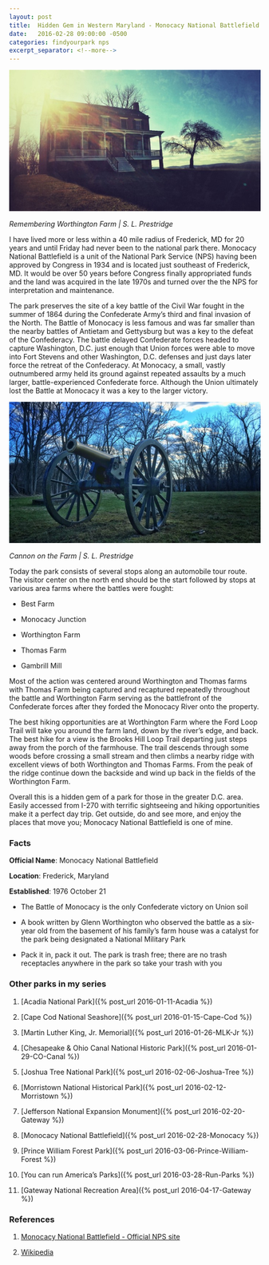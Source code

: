 ```yaml
---
layout: post
title:  Hidden Gem in Western Maryland - Monocacy National Battlefield
date:   2016-02-28 09:00:00 -0500
categories: findyourpark nps
excerpt_separator: <!--more-->
---
```


![](/img/2016-02-28-Worthington-Farm.jpg)

<cite>Remembering Worthington Farm | S. L. Prestridge</cite>

I have lived more or less within a 40 mile radius of Frederick, MD for 20 years and until Friday had never been to the national park there. Monocacy National Battlefield is a unit of the National Park Service (NPS) having been approved by Congress in 1934 and is located just southeast of Frederick, MD. It would be over 50 years before Congress finally appropriated funds and the land was acquired in the late 1970s and turned over the the NPS for interpretation and maintenance.

<!--more-->

The park preserves the site of a key battle of the Civil War fought in the summer of 1864 during the Confederate Army’s third and final invasion of the North. The Battle of Monocacy is less famous and was far smaller than the nearby battles of Antietam and Gettysburg but was a key to the defeat of the Confederacy. The battle delayed Confederate forces headed to capture Washington, D.C. just enough that Union forces were able to move into Fort Stevens and other Washington, D.C. defenses and just days later force the retreat of the Confederacy. At Monocacy, a small, vastly outnumbered army held its ground against repeated assaults by a much larger, battle-experienced Confederate force. Although the Union ultimately lost the Battle at Monocacy it was a key to the larger victory.

![](/img/2016-02-28-Cannon.jpg)

<cite>Cannon on the Farm | S. L. Prestridge</cite>

Today the park consists of several stops along an automobile tour route. The visitor center on the north end should be the start followed by stops at various area farms where the battles were fought:

- Best Farm

- Monocacy Junction

- Worthington Farm

- Thomas Farm

- Gambrill Mill

Most of the action was centered around Worthington and Thomas farms with Thomas Farm being captured and recaptured repeatedly throughout the battle and Worthington Farm serving as the battlefront of the Confederate forces after they forded the Monocacy River onto the property.

The best hiking opportunities are at Worthington Farm where the Ford Loop Trail will take you around the farm land, down by the river’s edge, and back. The best hike for a view is the Brooks Hill Loop Trail departing just steps away from the porch of the farmhouse. The trail descends through some woods before crossing a small stream and then climbs a nearby ridge with excellent views of both Worthington and Thomas Farms. From the peak of the ridge continue down the backside and wind up back in the fields of the Worthington Farm.

Overall this is a hidden gem of a park for those in the greater D.C. area. Easily accessed from I-270 with terrific sightseeing and hiking opportunities make it a perfect day trip.
Get outside, do and see more, and enjoy the places that move you; Monocacy National Battlefield is one of mine.


### Facts

**Official Name**: Monocacy National Battlefield

**Location**: Frederick, Maryland

**Established**: 1976 October 21

- The Battle of Monocacy is the only Confederate victory on Union soil

- A book written by Glenn Worthington who observed the battle as a six-year old from the basement of his family’s farm house was a catalyst for the park being designated a National Military Park

- Pack it in, pack it out. The park is trash free; there are no trash receptacles anywhere in the park so take your trash with you


### Other parks in my series

1. [Acadia National Park]({% post_url 2016-01-11-Acadia %})

2. [Cape Cod National Seashore]({% post_url 2016-01-15-Cape-Cod %})

3. [Martin Luther King, Jr. Memorial]({% post_url 2016-01-26-MLK-Jr %})

4. [Chesapeake & Ohio Canal National Historic Park]({% post_url 2016-01-29-CO-Canal %})

5. [Joshua Tree National Park]({% post_url 2016-02-06-Joshua-Tree %})

6. [Morristown National Historical Park]({% post_url 2016-02-12-Morristown %})

7. [Jefferson National Expansion Monument]({% post_url 2016-02-20-Gateway %})

8. [Monocacy National Battlefield]({% post_url 2016-02-28-Monocacy %})

9. [Prince William Forest Park]({% post_url 2016-03-06-Prince-William-Forest %})

10. [You can run America’s Parks]({% post_url 2016-03-28-Run-Parks %})

11. [Gateway National Recreation Area]({% post_url 2016-04-17-Gateway %})


### References

1. [Monocacy National Battlefield - Official NPS site](http://www.nps.gov/mono/index.htm)

2. [Wikipedia](https://en.wikipedia.org/wiki/Monocacy_National_Battlefield)